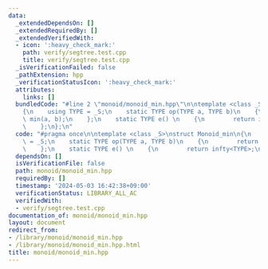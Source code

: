 ```yaml
---
data:
  _extendedDependsOn: []
  _extendedRequiredBy: []
  _extendedVerifiedWith:
  - icon: ':heavy_check_mark:'
    path: verify/segtree.test.cpp
    title: verify/segtree.test.cpp
  _isVerificationFailed: false
  _pathExtension: hpp
  _verificationStatusIcon: ':heavy_check_mark:'
  attributes:
    links: []
  bundledCode: "#line 2 \"monoid/monoid_min.hpp\"\n\ntemplate <class _S>\nstruct Monoid_min\n\
    {\n    using TYPE = _S;\n    static TYPE op(TYPE a, TYPE b)\n    {\n        return\
    \ min(a, b);\n    };\n    static TYPE e() \n    {\n        return infty<TYPE>;\n\
    \    };\n};\n"
  code: "#pragma once\n\ntemplate <class _S>\nstruct Monoid_min\n{\n    using TYPE\
    \ = _S;\n    static TYPE op(TYPE a, TYPE b)\n    {\n        return min(a, b);\n\
    \    };\n    static TYPE e() \n    {\n        return infty<TYPE>;\n    };\n};"
  dependsOn: []
  isVerificationFile: false
  path: monoid/monoid_min.hpp
  requiredBy: []
  timestamp: '2024-05-03 16:42:38+09:00'
  verificationStatus: LIBRARY_ALL_AC
  verifiedWith:
  - verify/segtree.test.cpp
documentation_of: monoid/monoid_min.hpp
layout: document
redirect_from:
- /library/monoid/monoid_min.hpp
- /library/monoid/monoid_min.hpp.html
title: monoid/monoid_min.hpp
---
```

